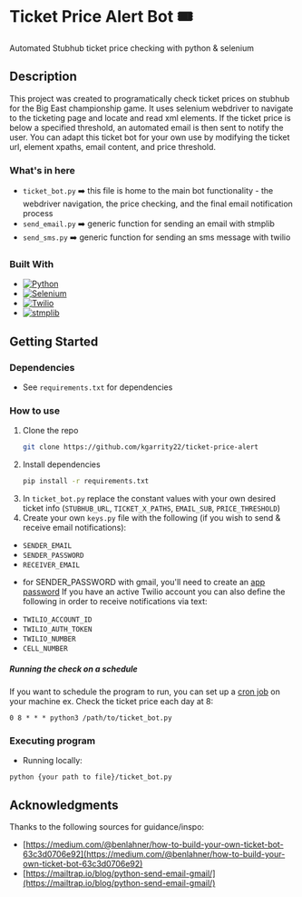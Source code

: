 # Ticket Price Alert Bot 🎟

Automated Stubhub ticket price checking with python & selenium

## Description
This project was created to programatically check ticket prices on stubhub for the Big East championship game. It uses selenium webdriver to navigate to the ticketing page and locate and read xml elements. If the ticket price is below a specified threshold, an automated email is then sent to notify the user. 
You can adapt this ticket bot for your own use by modifying the ticket url, element xpaths, email content, and price threshold.

### What's in here
- `ticket_bot.py` ➡️ this file is home to the main bot functionality - the webdriver navigation, the price checking, and the final email notification process
- `send_email.py` ➡️ generic function for sending an email with stmplib
- `send_sms.py` ➡️ generic function for sending an sms message with twilio 


### Built With
* [![Python][Python]][Python-url]
* [![Selenium][Selenium]][Selenium-url]
* [![Twilio][Twilio]][Twilio-url]
* [![stmplib][stmplib]][stmplib-url]


## Getting Started

### Dependencies

* See `requirements.txt` for dependencies

### How to use


1. Clone the repo
   ```sh
   git clone https://github.com/kgarrity22/ticket-price-alert
   ```
2. Install dependencies
   ```sh
   pip install -r requirements.txt
   ```
3. In `ticket_bot.py` replace the constant values with your own desired ticket info (`STUBHUB_URL`, `TICKET_X_PATHS`, `EMAIL_SUB`, `PRICE_THRESHOLD`) 
4. Create your own `keys.py` file with the following (if you wish to send & receive email notifications):
* `SENDER_EMAIL` 
* `SENDER_PASSWORD`
* `RECEIVER_EMAIL`
- for SENDER_PASSWORD with gmail, you'll need to create an [app password](https://knowledge.workspace.google.com/kb/how-to-create-app-passwords-000009237)
If you have an active Twilio account you can also define the following in order to receive notifications via text:
* `TWILIO_ACCOUNT_ID`
* `TWILIO_AUTH_TOKEN`
* `TWILIO_NUMBER`
* `CELL_NUMBER`

##### Running the check on a schedule
If you want to schedule the program to run, you can set up a [cron job](https://en.wikipedia.org/wiki/Cron) on your machine
ex. Check the ticket price each day at 8:
```
0 8 * * * python3 /path/to/ticket_bot.py
```

### Executing program

* Running locally:
```
python {your path to file}/ticket_bot.py
```

## Acknowledgments

Thanks to the following sources for guidance/inspo:
* [https://medium.com/@benlahner/how-to-build-your-own-ticket-bot-63c3d0706e92](https://medium.com/@benlahner/how-to-build-your-own-ticket-bot-63c3d0706e92)
* [https://mailtrap.io/blog/python-send-email-gmail/](https://mailtrap.io/blog/python-send-email-gmail/)



[Python]: https://img.shields.io/badge/python-000000?style=for-the-badge&logo=python
[Python-url]: https://www.python.org/
[Selenium]: https://img.shields.io/badge/selenium-000000?style=for-the-badge&logo=selenium
[Selenium-url]: https://www.selenium.dev/
[Twilio]:https://img.shields.io/badge/twilio-000000?style=for-the-badge&logo=twilio
[Twilio-url]:https://www.twilio.com/en-us 
[stmplib]: https://img.shields.io/badge/stmplib-000000?style=for-the-badge&logo=stmplib
[stmplib-url]: https://docs.python.org/3/library/smtplib.html
